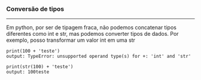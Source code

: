 ### Conversão de tipos
****
Em python, por ser de tipagem fraca, não podemos concatenar tipos diferentes como int e str, mas podemos converter tipos de dados. Por exemplo, posso transformar um valor int em uma str

```
print(100 + 'teste')
output: TypeError: unsupported operand type(s) for +: 'int' and 'str'

print(str(100) + 'teste')
output: 100teste
```
